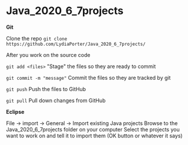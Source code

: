 # Java_2020_6_7projects

**Git**

Clone the repo
`git clone https://github.com/LydiaPorter/Java_2020_6_7projects/`

After you work on the source code

`git add <files>` "Stage" the files so they are ready to commit

`git commit -m "message"` Commit the files so they are tracked by git

`git push` Push the files to GitHub

`git pull` Pull down changes from GitHub


**Eclipse**

File -> import -> General -> Import existing Java projects
Browse to the Java_2020_6_7projects folder on your computer
Select the projects you want to work on and tell it to import them (OK button or whatever it says)
